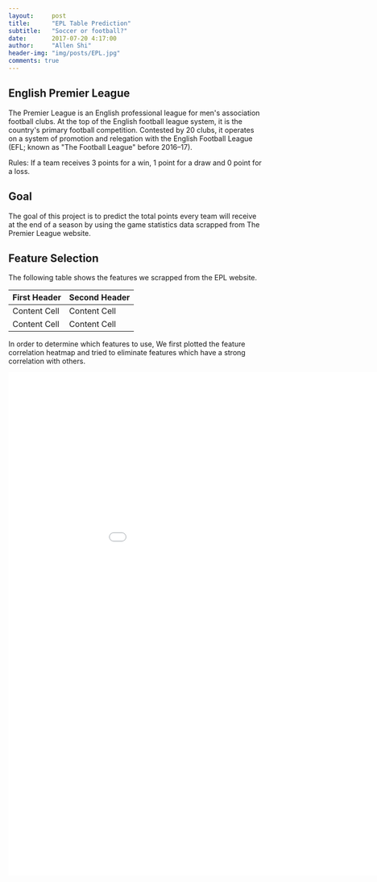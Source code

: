 ```yaml
---
layout:     post
title:      "EPL Table Prediction"
subtitle:   "Soccer or football?"
date:       2017-07-20 4:17:00
author:     "Allen Shi"
header-img: "img/posts/EPL.jpg"
comments: true
---
```


## English Premier League
The Premier League is an English professional league for men's association football clubs. At the top of the English football league system, it is the country's primary football competition. Contested by 20 clubs, it operates on a system of promotion and relegation with the English Football League (EFL; known as "The Football League" before 2016–17).

Rules: If a team receives 3 points for a win, 1 point for a draw and 0 point for a loss.

## Goal
The goal of this project is to predict the total points every team will receive at the end of a season by using the game statistics data scrapped from The Premier League website.


## Feature Selection

The following table shows the features we scrapped from the EPL website.

| First Header  | Second Header |
| ------------- | ------------- |
| Content Cell  | Content Cell  |
| Content Cell  | Content Cell  |


In order to determine which features to use, We first plotted the feature correlation heatmap and tried to eliminate features which have a strong correlation with others.

<iframe width="1000" height="1000" frameborder="0" scrolling="no" src="//plot.ly/~a98051827/30.embed"></iframe>
